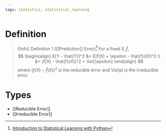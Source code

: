 ```yaml
---
tags: statistics, statistical_learning
---
```


# Definition

> [!info] Definition 1 ([[Prediction]] Error)[^1]
> For a fixed $X, \hat{f}$,
> $$
> \begin{align}
> E[Y - \hat{Y}]^2 &= E[f(X) + \epsilon - \hat{f}(X)]^2 \\
> &= (f(X) - \hat{f}(X))^2 + Var[\epsilon]
> \end{align}
> $$
> where $(f(X) - \hat{f}(X))^2$ is the reducible error and $Var[\epsilon]$ is the irreducible error. 

# Types
- [[Reducible Error]]
- [[Irreducible Error]]

[^1]: [Introduction to Statistical Learning with Python](zotero://open-pdf/library/items/9JTAJ2JI?page=28)